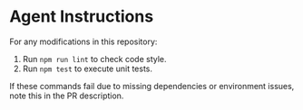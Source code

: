 # Agent Instructions

For any modifications in this repository:

1. Run `npm run lint` to check code style.
2. Run `npm test` to execute unit tests.

If these commands fail due to missing dependencies or environment issues, note this in the PR description.
